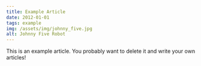 ```yaml
---
title: Example Article
date: 2012-01-01
tags: example
img: /assets/img/johnny_five.jpg
alt: Johnny Five Robot
---
```


This is an example article. You probably want to delete it and write your own articles!
